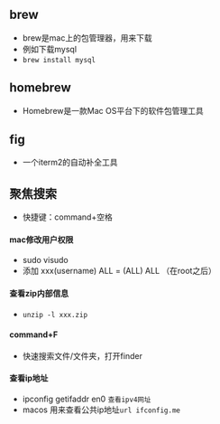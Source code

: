 ## brew

* brew是mac上的包管理器，用来下载
* 例如下载mysql
* `brew install mysql`

## homebrew

* Homebrew是一款Mac OS平台下的软件包管理工具

## fig

* 一个iterm2的自动补全工具

## 聚焦搜索

* 快捷键：command+空格

#### mac修改用户权限
* sudo visudo
* 添加  xxx(username) ALL = (ALL) ALL （在root之后）

#### 查看zip内部信息
* `unzip -l xxx.zip`

#### command+F
* 快速搜索文件/文件夹，打开finder

#### 查看ip地址
* ipconfig getifaddr en0 `查看ipv4网址`
* macos 用来查看公共ip地址`url ifconfig.me`

